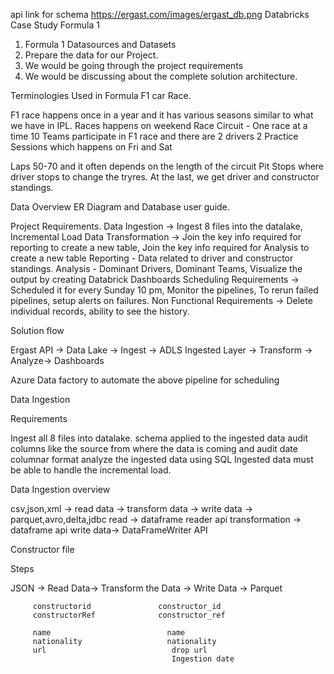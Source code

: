 api link for schema   https://ergast.com/images/ergast_db.png
Databricks Case Study Formula 1

1) Formula 1 Datasources and Datasets
2) Prepare the data for our Project.
3) We would be going through the project requirements
4) We would be discussing about the complete solution architecture.

Terminologies Used in Formula F1 car Race.

F1 race happens once in a year and it has various seasons similar to what we have in IPL.
Races happens on weekend
Race Circuit - One race at a time
 10 Teams participate in F1 race and there are 2 drivers
2 Practice Sessions  which happens on Fri and Sat

Laps 50-70 and it often depends on the length of the circuit
Pit Stops where driver stops to change the tryres.
At the last, we get driver and constructor standings.

Data Overview
ER Diagram and Database user guide.

Project Requirements.
Data Ingestion -> Ingest 8 files into the datalake, Incremental Load
Data Transformation -> Join the key info required for reporting to create a new table, Join the key info required for Analysis to create a new table
Reporting -  Data related to driver and constructor standings.
Analysis - Dominant Drivers, Dominant Teams, Visualize the output by creating Databrick Dashboards
Scheduling Requirements -> Scheduled it for every Sunday 10 pm, Monitor the pipelines, To rerun failed pipelines, setup alerts on failures.
Non Functional Requirements -> Delete individual records, ability to see the history.

Solution flow

Ergast API -> Data Lake -> Ingest -> ADLS Ingested Layer -> Transform -> Analyze-> Dashboards

Azure Data factory to automate the above pipeline for scheduling

Data Ingestion

Requirements

Ingest all 8 files into datalake.
schema applied to the ingested data
audit columns like the source from where the data is coming and audit date
columnar format
analyze the ingested data using SQL
Ingested data must be able to handle the incremental load.

Data Ingestion overview

csv,json,xml -> read data -> transform data -> write data -> parquet,avro,delta,jdbc
read -> dataframe reader api
transformation -> dataframe api 
write data-> DataFrameWriter API


Constructor file

Steps

JSON -> Read Data-> Transform the Data -> Write Data -> Parquet
         


         constructorid               constructor_id
         constructorRef              constructor_ref

         name                          name
         nationality                   nationality
         url                            drop url
                                        Ingestion date



